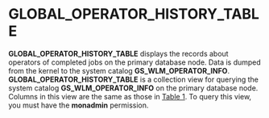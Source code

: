 # GLOBAL\_OPERATOR\_HISTORY\_TABLE<a name="EN-US_TOPIC_0245374849"></a>

**GLOBAL\_OPERATOR\_HISTORY\_TABLE**  displays the records about operators of completed jobs on the primary database node. Data is dumped from the kernel to the system catalog  **GS\_WLM\_OPERATOR\_INFO**.  **GLOBAL\_OPERATOR\_HISTORY\_TABLE**  is a collection view for querying the system catalog  **GS\_WLM\_OPERATOR\_INFO**  on the primary database node. Columns in this view are the same as those in  [Table 1](global_operator_history.md#en-us_topic_0237122744_en-us_topic_0111176227_table85181143511). To query this view, you must have the  **monadmin**  permission.

